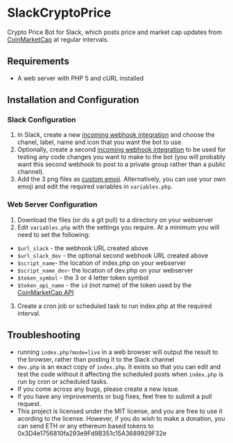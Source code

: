 # SlackCryptoPrice
Crypto Price Bot for Slack, which posts price and market cap updates from [CoinMarketCap](http://coinmarketcap.com/) at regular intervals.
## Requirements
- A web server with PHP 5 and cURL installed
## Installation and Configuration
### Slack Configuration
1. In Slack, create a new [incoming webhook integration](https://my.slack.com/services/new/incoming-webhook/) and choose the chanel, label, name and icon that you want the bot to use.
2. Optionally, create a second [incoming webhook integration](https://my.slack.com/services/new/incoming-webhook/) to be used for testing any code changes you want to make to the bot (you will probably want this second webhook to post to a private group rather than a public channel).
3. Add the 3 png files as [custom emoji](https://my.slack.com/customize/emoji). Alternatively, you can use your own emoji and edit the required variables in `variables.php`.
### Web Server Configuration
1. Download the files (or do a git pull) to a directory on your webserver
2. Edit `variables.php` with the settings you require. At a minimum you will need to set the following:
* `$url_slack` - the webhook URL created above
* `$url_slack_dev` - the optional second webhook URL created above
* `$script_name`- the location of index.php on your webserver
* `$script_name_dev`- the location of dev.php on your webserver
* `$token_symbol` - the 3 or 4 letter token symbol
* `$token_api_name` - the `id` (not name) of the token used by the [CoinMarketCap API](http://coinmarketcap.com/api/)
3. Create a cron job or scheduled task to run index.php at the required interval.
## Troubleshooting
* running `index.php?mode=live` in a web browser will output the result to the browser, rather than posting it to the Slack channel
* `dev.php` is an exact copy of `index.php`. It exists so that you can edit and test the code without it affecting the scheduled posts when `index.php` is run by cron or scheduled tasks.
* If you come across any bugs, please create a new issue.
* If you have any improvements or bug fixes, feel free to submit a pull request.
* This project is licensed under the MIT license, and you are free to use it acording to the license. However, if you do wish to make a donation, you can send ETH or any ethereum based tokens to 0x3D4e1756810fa293e9Fd9B351c15A3689929F32e
